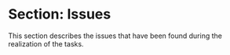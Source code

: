 # Section: Issues
This section describes the issues that have been found during the realization of the tasks.